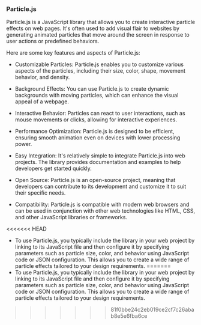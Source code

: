 ### Particle.js

Particle.js is a JavaScript library that allows you to create interactive particle effects on web pages. It's often used to add visual flair to websites by generating animated particles that move around the screen in response to user actions or predefined behaviors.

Here are some key features and aspects of   Particle.js:

- Customizable Particles: Particle.js enables you to customize various aspects of the particles, including their size, color, shape, movement behavior, and density.

- Background Effects: You can use Particle.js to create dynamic backgrounds with moving particles, which can enhance the visual appeal of a webpage.

- Interactive Behavior: Particles can react to user interactions, such as mouse movements or clicks, allowing for interactive experiences.

- Performance Optimization: Particle.js is designed to be efficient, ensuring smooth animation even on devices with lower processing power.

- Easy Integration: It's relatively simple to integrate Particle.js into web projects. The library provides documentation and examples to help developers get started quickly.

- Open Source: Particle.js is an open-source project, meaning that developers can contribute to its development and customize it to suit their specific needs.

- Compatibility: Particle.js is compatible with modern web browsers and can be used in conjunction with other web technologies like HTML, CSS, and other JavaScript libraries or frameworks.

<<<<<<< HEAD
- To use Particle.js, you typically include the library in your web project by linking to its JavaScript file and then configure it by specifying parameters such as particle size, color, and behavior using JavaScript code or JSON configuration. This allows you to create a wide range of particle effects tailored to your design requirements.
=======
- To use Particle.js, you typically include the library in your web project by linking to its JavaScript file and then configure it by specifying parameters such as particle size, color, and behavior using JavaScript code or JSON configuration. This allows you to create a wide range of particle effects tailored to your design requirements.
>>>>>>> 81f0bbe24c2eb019ce2cf7c26abab8e5e6fba6ce

